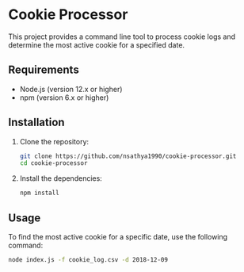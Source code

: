 # Cookie Processor

This project provides a command line tool to process cookie logs and determine the most active cookie for a specified date.

## Requirements

- Node.js (version 12.x or higher)
- npm (version 6.x or higher)

## Installation

1. Clone the repository:
    ```sh
    git clone https://github.com/nsathya1990/cookie-processor.git
    cd cookie-processor
    ```

2. Install the dependencies:
    ```sh
    npm install
    ```

## Usage

To find the most active cookie for a specific date, use the following command:

```sh
node index.js -f cookie_log.csv -d 2018-12-09
